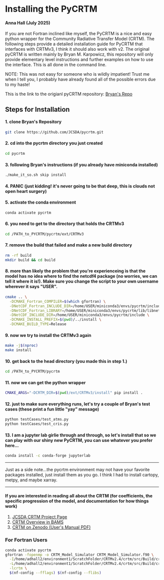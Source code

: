 # Installing the PyCRTM 
#### Anna Hall (July 2025)
If you are not Fortran inclined like myself, the PyCRTM is a nice and easy python wrapper for the Community Radiative Transfer Model (CRTM). The following steps provide a detailed installation guide for PyCRTM that interfaces with CRTMv3, I think it should also work with v2. The original pyCRTM is written mainly by Bryan M. Karpowicz, this repository will only provide elementary level instructions and further examples on how to use the interface. This is all done in the command line.

NOTE: This was not easy for someone who is wildly impatient! Trust me when I tell you, I probably have already found all of the possible errors due to my haste!

This is the link to the origianl pyCRTM repository: [Bryan's Repo](https://github.com/JCSDA/pycrtm)

## Steps for Installation
#### 1. clone Bryan's Repository
```bash
git clone https://github.com/JCSDA/pycrtm.git
```
#### 2. cd into the pycrtm directory you just created
```bash
cd pycrtm
```
#### 3. following Bryan's instructions (if you already have miniconda installed)
```bash
./make_it_so.sh skip install
```
#### 4. PANIC (just kidding! it's never going to be that deep, this is clouds not open heart surgery)
#### 5. activate the conda environment
```bash
conda activate pycrtm
```
#### 6. you need to get to the directory that holds the CRTMv3
```bash
cd /PATH_to_PYCRTM/pycrtm/ext/CRTMv3
```
#### 7. remove the build that failed and make a new build directory
```bash
rm -rf build
mkdir build && cd build
```
#### 8. more than likely the problem that you're experienceing is that the model has no idea where to find the netcdf4 package (no worries, we can tell it where it is!). Make sure you change the script to your own username wherever it says "USER".
```bash
cmake .. \
  -DCMAKE_Fortran_COMPILER=$(which gfortran) \
  -DNetCDF_Fortran_INCLUDE_DIR=/home/USER/miniconda3/envs/pycrtm/include \
  -DNetCDF_Fortran_LIBRARY=/home/USER/miniconda3/envs/pycrtm/lib/libnetcdff.so \
  -DNetCDF_INCLUDE_DIR=/home/USER/miniconda3/envs/pycrtm/include \
  -DCMAKE_INSTALL_PREFIX=$(pwd)/../install \
  -DCMAKE_BUILD_TYPE=Release
```
#### 9. now we try to install the CRTMv3 again
```bash
make -j$(nproc)
make install
```
#### 10. get back to the head directory (you made this in step 1.)
```bash
cd /PATH_to_PYCRTM/pycrtm
```
#### 11. now we can get the python wrapper
```bash
CMAKE_ARGS="-DCRTM_DIR=$(pwd)/ext/CRTMv3/install" pip install .
```
#### 12. just to make sure everything runs, let's try a couple of Bryan's test cases (these print a fun little "yay" message)
```bash
python testCases/test_atms.py
python testCases/test_cris.py
```
#### 13. I am a jupyter lab girlie through and through, so let's install that so we can play with our shiny new PyCRTM, you can use whatever you prefer here...
```bash
conda install -c conda-forge jupyterlab
```
---
Just as a side note...the pycrtm environment may not have your favorite packages installed, just install them as you go. I think I had to install cartopy, metpy, and maybe xarray.

---
#### If you are interested in reading all about the CRTM (for coefficients, the specific progression of the model, and documentation for how things work)
1. [JCSDA CRTM Project Page](https://www.jcsda.org/jcsda-project-community-radiative-transfer-model)
2. [CRTM Overview in BAMS](https://doi.org/10.1175/BAMS-D-22-0015.1)
3. [CRTM on Zenodo (User's Manual PDF)](https://zenodo.org/records/13646883)
   

### For Fortran Users
```bash
conda activate pycrtm
gfortran -fopenmp -o CRTM_Model_Simulator CRTM_Model_Simulator.f90 \
  -I/home/adhall2/environment1/ScratchFolder/CRTMv2.4/crtm/src/Build/crtm_v2.4.0-alpha/include \
  -L/home/adhall2/environment1/ScratchFolder/CRTMv2.4/crtm/src/Build/crtm_v2.4.0-alpha/lib \
  -lcrtm \
  $(nf-config --fflags) $(nf-config --flibs)
```








